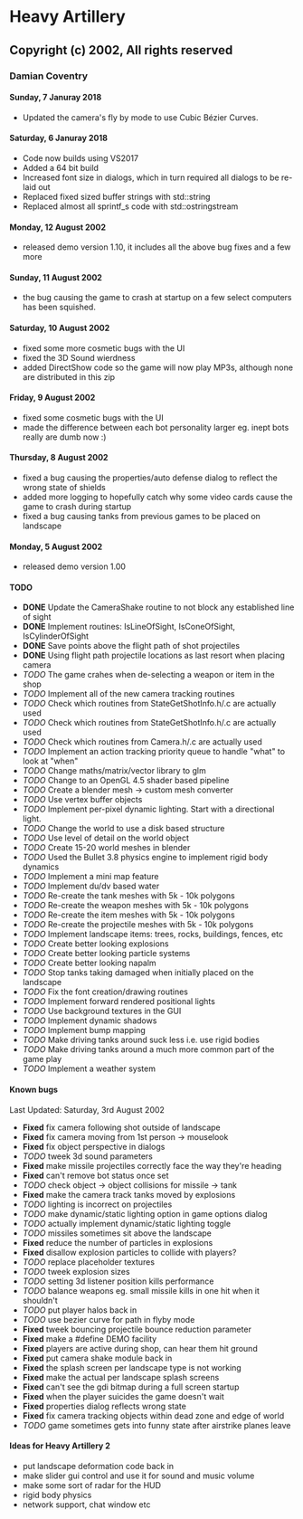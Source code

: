 # Heavy Artillery

## Copyright (c) 2002, All rights reserved

### Damian Coventry

#### Sunday, 7 Januray 2018
- Updated the camera's fly by mode to use Cubic Bézier Curves.

#### Saturday, 6 Januray 2018
- Code now builds using VS2017
- Added a 64 bit build
- Increased font size in dialogs, which in turn required all dialogs to be re-laid out
- Replaced fixed sized buffer strings with std::string
- Replaced almost all sprintf_s code with std::ostringstream

#### Monday, 12 August 2002
- released demo version 1.10, it includes all the above bug fixes and a few more

#### Sunday, 11 August 2002
- the bug causing the game to crash at startup on a few select computers has been squished.

#### Saturday, 10 August 2002
- fixed some more cosmetic bugs with the UI
- fixed the 3D Sound wierdness
- added DirectShow code so the game will now play MP3s, although none are distributed in this zip

#### Friday, 9 August 2002
- fixed some cosmetic bugs with the UI
- made the difference between each bot personality larger eg. inept bots really are dumb now :)

#### Thursday, 8 August 2002
- fixed a bug causing the properties/auto defense dialog to reflect the wrong state of shields
- added more logging to hopefully catch why some video cards cause the game to crash during startup
- fixed a bug causing tanks from previous games to be placed on landscape

#### Monday, 5 August 2002
- released demo version 1.00

#### TODO

+ **DONE** Update the CameraShake routine to not block any established line of sight
+ **DONE** Implement routines: IsLineOfSight, IsConeOfSight, IsCylinderOfSight
+ **DONE** Save points above the flight path of shot projectiles
+ **DONE** Using flight path projectile locations as last resort when placing camera
+ _TODO_ The game crahes when de-selecting a weapon or item in the shop
+ _TODO_ Implement all of the new camera tracking routines
+ _TODO_ Check which routines from StateGetShotInfo.h/.c are actually used
+ _TODO_ Check which routines from StateGetShotInfo.h/.c are actually used
+ _TODO_ Check which routines from Camera.h/.c are actually used
+ _TODO_ Implement an action tracking priority queue to handle "what" to look at "when"
+ _TODO_ Change maths/matrix/vector library to glm
+ _TODO_ Change to an OpenGL 4.5 shader based pipeline
+ _TODO_ Create a blender mesh -> custom mesh converter
+ _TODO_ Use vertex buffer objects
+ _TODO_ Implement per-pixel dynamic lighting. Start with a directional light.
+ _TODO_ Change the world to use a disk based structure
+ _TODO_ Use level of detail on the world object
+ _TODO_ Create 15-20 world meshes in blender
+ _TODO_ Used the Bullet 3.8 physics engine to implement rigid body dynamics
+ _TODO_ Implement a mini map feature
+ _TODO_ Implement du/dv based water
+ _TODO_ Re-create the tank meshes with 5k - 10k polygons
+ _TODO_ Re-create the weapon meshes with 5k - 10k polygons
+ _TODO_ Re-create the item meshes with 5k - 10k polygons
+ _TODO_ Re-create the projectile meshes with 5k - 10k polygons
+ _TODO_ Implement landscape items: trees, rocks, buildings, fences, etc
+ _TODO_ Create better looking explosions
+ _TODO_ Create better looking particle systems
+ _TODO_ Create better looking napalm
+ _TODO_ Stop tanks taking damaged when initially placed on the landscape
+ _TODO_ Fix the font creation/drawing routines
+ _TODO_ Implement forward rendered positional lights
+ _TODO_ Use background textures in the GUI
+ _TODO_ Implement dynamic shadows
+ _TODO_ Implement bump mapping
+ _TODO_ Make driving tanks around suck less i.e. use rigid bodies
+ _TODO_ Make driving tanks around a much more common part of the game play
+ _TODO_ Implement a weather system

#### Known bugs

Last Updated: Saturday, 3rd August 2002

+ **Fixed** fix camera following shot outside of landscape
+ **Fixed** fix camera moving from 1st person -> mouselook
+ **Fixed** fix object perspective in dialogs
+ _TODO_ tweek 3d sound parameters
+ **Fixed** make missile projectiles correctly face the way they're heading
+ **Fixed** can't remove bot status once set
+ _TODO_ check object -> object collisions for missile -> tank
+ **Fixed** make the camera track tanks moved by explosions
+ _TODO_ lighting is incorrect on projectiles
+ _TODO_ make dynamic/static lighting option in game options dialog
+ _TODO_ actually implement dynamic/static lighting toggle
+ _TODO_ missiles sometimes sit above the landscape
+ **Fixed** reduce the number of particles in explosions
+ **Fixed** disallow explosion particles to collide with players?
+ _TODO_ replace placeholder textures
+ _TODO_ tweek explosion sizes
+ _TODO_ setting 3d listener position kills performance
+ _TODO_ balance weapons eg. small missile kills in one hit when it shouldn't
+ _TODO_ put player halos back in
+ _TODO_ use bezier curve for path in flyby mode
+ **Fixed** tweek bouncing projectile bounce reduction parameter
+ **Fixed** make a #define DEMO facility
+ **Fixed** players are active during shop, can hear them hit ground
+ **Fixed** put camera shake module back in
+ **Fixed** the splash screen per landscape type is not working
+ **Fixed** make the actual per landscape splash screens
+ **Fixed** can't see the gdi bitmap during a full screen startup
+ **Fixed** when the player suicides the game doesn't wait
+ **Fixed** properties dialog reflects wrong state
+ **Fixed** fix camera tracking objects within dead zone and edge of world
+ _TODO_ game sometimes gets into funny state after airstrike planes leave

#### Ideas for Heavy Artillery 2

- put landscape deformation code back in
- make slider gui control and use it for sound and music volume
- make some sort of radar for the HUD
- rigid body physics
- network support, chat window etc
